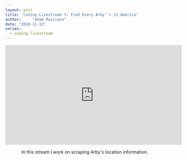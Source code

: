 ```yaml
---
layout: post
title: 'Coding Livestream 1: Find Every Arby''s in America'
author:     "Adam Musciano"
date: "2018-11-13"
series:
  - coding-livestream
---
```




<div style="text-align:center;">
  <iframe width="560" height="315" src="https://www.youtube.com/embed/B4PBqh0OW8I" frameborder="0" allow="accelerometer; autoplay; encrypted-media; gyroscope; picture-in-picture" allowfullscreen></iframe>
  <p>In this stream I work on scraping Arby's location information. </p>
</div>
